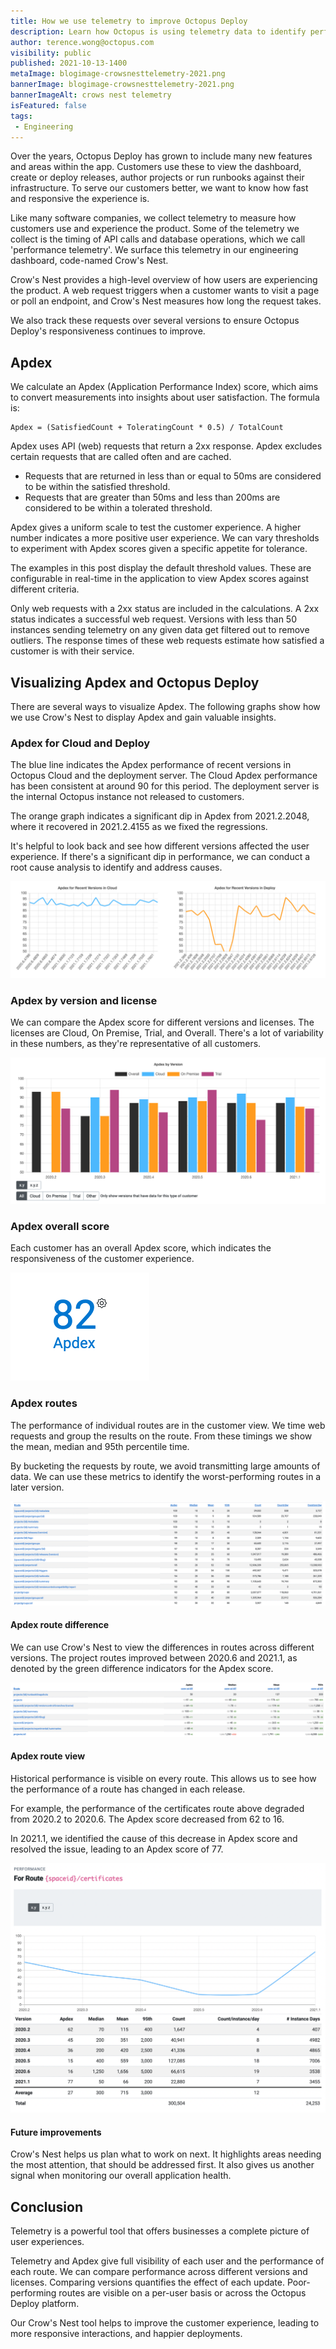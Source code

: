 ```yaml
---
title: How we use telemetry to improve Octopus Deploy
description: Learn how Octopus is using telemetry data to identify performance metrics and improve Octopus Deploy for our customers.
author: terence.wong@octopus.com
visibility: public
published: 2021-10-13-1400
metaImage: blogimage-crowsnesttelemetry-2021.png
bannerImage: blogimage-crowsnesttelemetry-2021.png
bannerImageAlt: crows nest telemetry
isFeatured: false
tags:
 - Engineering
---
```


Over the years, Octopus Deploy has grown to include many new features and areas within the app.  Customers use these to view the dashboard, create or deploy releases, author projects or run runbooks against their infrastructure. To serve our customers better, we want to know how fast and responsive the experience is.

Like many software companies, we collect telemetry to measure how customers use and experience the product. Some of the telemetry we collect is the timing of API calls and database operations, which we call 'performance telemetry'. We surface this telemetry in our engineering dashboard, code-named Crow's Nest.

Crow's Nest provides a high-level overview of how users are experiencing the product. A web request triggers when a customer wants to visit a page or poll an endpoint, and Crow's Nest measures how long the request takes. 

We also track these requests over several versions to ensure Octopus Deploy's responsiveness continues to improve. 


## Apdex

We calculate an Apdex (Application Performance Index) score, which aims to convert measurements into insights about user satisfaction. The formula is:


    Apdex = (SatisfiedCount + ToleratingCount * 0.5) / TotalCount
 
Apdex uses API (web) requests that return a 2xx response. Apdex excludes certain requests that are called often and are cached. 

- Requests that are returned in less than or equal to 50ms are considered to be within the satisfied threshold. 
- Requests that are greater than 50ms and less than 200ms are considered to be within a tolerated threshold.

Apdex gives a uniform scale to test the customer experience. A higher number indicates a more positive user experience. We can vary thresholds to experiment with Apdex scores given a specific appetite for tolerance. 

The examples in this post display the default threshold values. These are configurable in real-time in the application to view Apdex scores against different criteria.

Only web requests with a 2xx status are included in the calculations. A 2xx status indicates a successful web request. Versions with less than 50 instances sending telemetry on any given data get filtered out to remove outliers. The response times of these web requests estimate how satisfied a customer is with their service. 

## Visualizing Apdex and Octopus Deploy

There are several ways to visualize Apdex. The following graphs show how we use Crow's Nest to display Apdex and gain valuable insights.

### Apdex for Cloud and Deploy

The blue line indicates the Apdex performance of recent versions in Octopus Cloud and the deployment server. The Cloud Apdex performance has been consistent at around 90 for this period. The deployment server is the internal Octopus instance not released to customers. 

The orange graph indicates a significant dip in Apdex from 2021.2.2048, where it recovered in 2021.2.4155 as we fixed the regressions. 

It's helpful to look back and see how different versions affected the user experience. If there's a significant dip in performance, we can conduct a root cause analysis to identify and address causes.

![Apdex Cloud and Deploy](apdex-cloud-deploy.png "Apdex Cloud and Deploy")

### Apdex by version and license

We can compare the Apdex score for different versions and licenses. The licenses are Cloud, On Premise, Trial, and Overall. There's a lot of variability in these numbers, as they're representative of all customers. 

![Apdex by Version](apdex-by-version.png "Apdex by Version")

<!--### Apdex customer view

![Apdex Customer View](apdex-customer.png "Apdex Customer View")-->

### Apdex overall score

Each customer has an overall Apdex score, which indicates the responsiveness of the customer experience.

![Apdex Score](apdex-score.png "Apdex Score")

### Apdex routes

The performance of individual routes are in the customer view. We time web requests and group the results on the route. From these timings we show the mean, median and 95th percentile time. 

By bucketing the requests by route, we avoid transmitting large amounts of data. We can use these metrics to identify the worst-performing routes in a later version. 

![Apdex Routes](apdex-route.png "Apdex Routes")

#### Apdex route difference

We can use Crow's Nest to view the differences in routes across different versions. The project routes improved between 2020.6 and 2021.1, as denoted by the green difference indicators for the Apdex score.

![Apdex Routes Difference](apdex-route-diff.png "Apdex Routes Difference")

#### Apdex route view

Historical performance is visible on every route. This allows us to see how the performance of a route has changed in each release. 

For example, the performance of the certificates route above degraded from 2020.2 to 2020.6. The Apdex score decreased from 62 to 16. 

In 2021.1, we identified the cause of this decrease in Apdex score and resolved the issue, leading to an Apdex score of 77.

![Apdex Route View](apdex-route-view.png "Apdex Route View")

#### Future improvements

Crow's Nest helps us plan what to work on next. It highlights areas needing the most attention, that should be addressed first. It also gives us another signal when monitoring our overall application health.

<!--![Apdex Routes Difference](apdex-route-dashboard.png "Apdex Routes Difference")-->

## Conclusion

Telemetry is a powerful tool that offers businesses a complete picture of user experiences. 

Telemetry and Apdex give full visibility of each user and the performance of each route. We can compare performance across different versions and licenses. Comparing versions quantifies the effect of each update. Poor-performing routes are visible on a per-user basis or across the Octopus Deploy platform. 

Our Crow's Nest tool helps to improve the customer experience, leading to more responsive interactions, and happier deployments.


